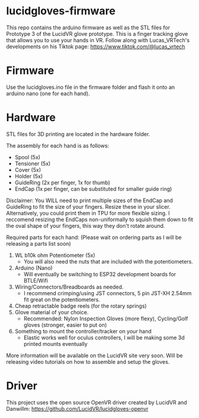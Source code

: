 # lucidgloves-firmware
This repo contains the arduino firmware as well as the STL files for Prototype 3 of the LucidVR glove prototype. This is a finger tracking glove that allows you to use your hands in VR. Follow along with Lucas_VRTech's developments on his Tiktok page:
https://www.tiktok.com/@lucas_vrtech

# Firmware
Use the lucidgloves.ino file in the firmware folder and flash it onto an arduino nano (one for each hand).

# Hardware
STL files for 3D printing are located in the hardware folder. 

The assembly for each hand is as follows:
* Spool (5x)
* Tensioner (5x)
* Cover (5x)
* Holder (5x)
* GuideRing (2x per finger, 1x for thumb)
* EndCap (1x per finger, can be substituted for smaller guide ring) 

Disclaimer: You WILL need to print multiple sizes of the EndCap and GuideRing to fit the size of your fingers. Resize these in your slicer. Alternatively, you could print them in TPU for more flexible sizing. I reccomend resizing the EndCaps non-uniformally to squish them down to fit the oval shape of your fingers, this way they don't rotate around.

Required parts for each hand: (Please wait on ordering parts as I will be releasing a parts list soon)
1. WL b10k ohm Potentiometer (5x)
   - You will also need the nuts that are included with the potentiometers.
3. Arduino (Nano)
   - Will eventually be switching to ESP32 development boards for BTLE/Wifi
4. Wiring/Connectors/Breadboards as needed.
    - I recommend crimping/using JST connectors, 5 pin JST-XH 2.54mm fit great on the potentiometers.
5. Cheap retractable badge reels (for the rotary springs)
6. Glove material of your choice.
   - Recommended: Nylon Inspection Gloves (more flexy), Cycling/Golf gloves (stronger, easier to put on)
7. Something to mount the controller/tracker on your hand
   - Elastic works well for oculus controllers, I will be making some 3d printed mounts eventually

More information will be available on the LucidVR site very soon.
Will be releasing video tutorials on how to assemble and setup the gloves.

# Driver
This project uses the open source OpenVR driver created by LucidVR and Danwillm:
https://github.com/LucidVR/lucidgloves-openvr
